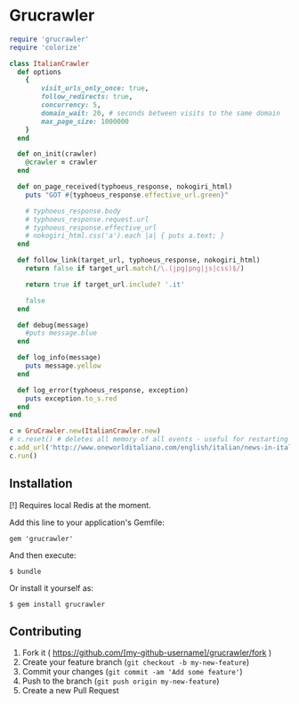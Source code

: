 # Grucrawler

```ruby
require 'grucrawler'
require 'colorize'

class ItalianCrawler
  def options
    {
        visit_urls_only_once: true,
        follow_redirects: true,
        concurrency: 5,
        domain_wait: 20, # seconds between visits to the same domain
        max_page_size: 1000000
    }
  end

  def on_init(crawler)
    @crawler = crawler
  end

  def on_page_received(typhoeus_response, nokogiri_html)
    puts "GOT #{typhoeus_response.effective_url.green}"

    # typhoeus_response.body
    # typhoeus_response.request.url
    # typhoeus_response.effective_url
    # nokogiri_html.css('a').each |a| { puts a.text; }
  end

  def follow_link(target_url, typhoeus_response, nokogiri_html)
    return false if target_url.match(/\.(jpg|png|js|css)$/)

    return true if target_url.include? '.it'

    false
  end

  def debug(message)
    #puts message.blue
  end

  def log_info(message)
    puts message.yellow
  end

  def log_error(typhoeus_response, exception)
    puts exception.to_s.red
  end
end

c = GruCrawler.new(ItalianCrawler.new)
# c.reset() # deletes all memory of all events - useful for restarting crawl
c.add_url('http://www.oneworlditaliano.com/english/italian/news-in-italian.htm')
c.run()
```



## Installation

[!] Requires local Redis at the moment.

Add this line to your application's Gemfile:

    gem 'grucrawler'

And then execute:

    $ bundle

Or install it yourself as:

    $ gem install grucrawler


## Contributing

1. Fork it ( https://github.com/[my-github-username]/grucrawler/fork )
2. Create your feature branch (`git checkout -b my-new-feature`)
3. Commit your changes (`git commit -am 'Add some feature'`)
4. Push to the branch (`git push origin my-new-feature`)
5. Create a new Pull Request
